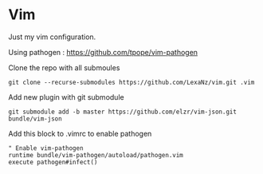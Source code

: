 # Vim

Just my vim configuration.

Using pathogen : https://github.com/tpope/vim-pathogen

Clone the repo with all submoules

`git clone --recurse-submodules https://github.com/LexaNz/vim.git .vim`

Add new plugin with git submodule

`git submodule add -b master https://github.com/elzr/vim-json.git  bundle/vim-json`

Add this block to .vimrc to enable pathogen
```
" Enable vim-pathogen
runtime bundle/vim-pathogen/autoload/pathogen.vim
execute pathogen#infect()

```
